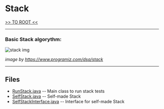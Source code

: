 # Stack

[>> TO ROOT <<](https://github.com/andybeardness/SelfMadeTypesJava)

----

### Basic Stack algorythm:

![stack img](https://cdn.programiz.com/sites/tutorial2program/files/stack.png)

_image by https://www.programiz.com/dsa/stack_


----

## Files

- [RunStack.java](https://github.com/andybeardness/SelfMadeTypesJava/blob/main/Stack/RunStack.java) -- Main class to run stack tests
- [SelfStack.java](https://github.com/andybeardness/SelfMadeTypesJava/blob/main/Stack/SelfStack.java) -- Self-made Stack 
- [SelfStackInterface.java](https://github.com/andybeardness/SelfMadeTypesJava/blob/main/Stack/SelfStackInterface.java) -- Interface for self-made Stack 

